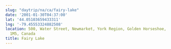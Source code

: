 ```yaml
---
slug: "daytrip/na/ca/fairy-lake"
date: '2001-01-30T04:37:00'
lat: '44.05103659433311'
lng: '-79.45553324882508'
location: 500, Water Street, Newmarket, York Region, Golden Horseshoe, Ontario, L3Y
  1M5, Canada
title: Fairy Lake
---
```



